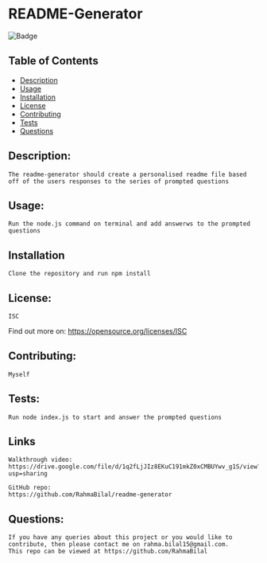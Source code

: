 # README-Generator
    
  ![Badge](http://img.shields.io/badge/license-ISC-blue.png)
    
  
  ## Table of Contents
  
  * [Description](#description)
  * [Usage](#usage)
  * [Installation](#installation)
  * [License](#license)
  * [Contributing](#contributing)
  * [Tests](#tests)
  * [Questions](#questions)
    
    
  ## Description:
    The readme-generator should create a personalised readme file based off of the users responses to the series of prompted questions
  
  ## Usage:
    Run the node.js command on terminal and add answerws to the prompted questions
  
  ## Installation
    Clone the repository and run npm install
    
  
  ## License: 
    ISC
  
   
Find out more on: https://opensource.org/licenses/ISC

  ## Contributing: 
    Myself
  
  ## Tests:
    Run node index.js to start and answer the prompted questions
    
  ## Links
    Walkthrough video:
    https://drive.google.com/file/d/1q2fLjJIz8EKuC191mkZ0xCMBUYwv_g1S/view?usp=sharing
    
    GitHub repo:
    https://github.com/RahmaBilal/readme-generator
    

  ## Questions:
    If you have any queries about this project or you would like to contribute, then please contact me on rahma.bilal15@gmail.com.
    This repo can be viewed at https://github.com/RahmaBilal
  
